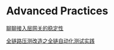# Advanced Practices

[聊聊接入层网关的稳定性](https://mp.weixin.qq.com/s/GpvyTdfzWDy5HTndCJhnzw)


[全链路压测改造之全链自动化测试实践](https://mp.weixin.qq.com/s/vdi7xjp-GIZ90Pb49RfS-g)

